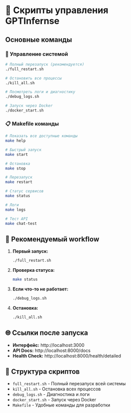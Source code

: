 # 🚀 Скрипты управления GPTInfernse

## Основные команды

### 🔄 Управление системой
```bash
# Полный перезапуск (рекомендуется)
./full_restart.sh

# Остановить все процессы
./kill_all.sh

# Посмотреть логи и диагностику
./debug_logs.sh

# Запуск через Docker
./docker_start.sh
```

### 📋 Makefile команды
```bash
# Показать все доступные команды
make help

# Быстрый запуск
make start

# Остановка
make stop

# Перезапуск
make restart

# Статус сервисов
make status

# Логи
make logs

# Тест API
make chat-test
```

## 🎯 Рекомендуемый workflow

1. **Первый запуск:**
   ```bash
   ./full_restart.sh
   ```

2. **Проверка статуса:**
   ```bash
   make status
   ```

3. **Если что-то не работает:**
   ```bash
   ./debug_logs.sh
   ```

4. **Остановка:**
   ```bash
   ./kill_all.sh
   ```

## 🌐 Ссылки после запуска

- **Интерфейс:** http://localhost:3000
- **API Docs:** http://localhost:8000/docs  
- **Health Check:** http://localhost:8000/health/detailed

## 📁 Структура скриптов

- `full_restart.sh` - Полный перезапуск всей системы
- `kill_all.sh` - Остановка всех процессов
- `debug_logs.sh` - Диагностика и логи
- `docker_start.sh` - Запуск через Docker
- `Makefile` - Удобные команды для разработки
